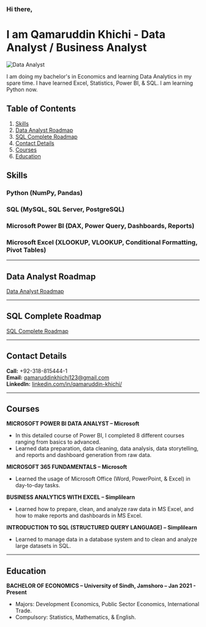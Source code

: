 ### Hi there, 

# I am Qamaruddin Khichi - Data Analyst / Business Analyst

![Data Analyst](https://github.com/user-attachments/assets/052495eb-5c2a-4ab6-99a1-3bf8c92c7ec7)

I am doing my bachelor's in Economics and learning Data Analytics in my spare time. I have learned Excel, Statistics, Power BI, & SQL. I am learning Python now.

## Table of Contents
1. [Skills](#skills)
2. [Data Analyst Roadmap](#data-analyst-roadmap)
3. [SQL Complete Roadmap](#sql-complete-roadmap)
4. [Contact Details](#contact-details)
5. [Courses](#courses)
6. [Education](#education)

## Skills

### Python (NumPy, Pandas)
### SQL (MySQL, SQL Server, PostgreSQL)
### Microsoft Power BI (DAX, Power Query, Dashboards, Reports)
### Microsoft Excel (XLOOKUP, VLOOKUP, Conditional Formatting, Pivot Tables)

---

## Data Analyst Roadmap
[Data Analyst Roadmap](https://github.com/qamaruddin-khichi/Data-Analyst-Road-map.git)

---

## SQL Complete Roadmap
[SQL Complete Roadmap](https://github.com/qamaruddin-khichi/SQL-Complete-Roadmap.git)

---

## Contact Details

**Call:** +92-318-815444-1  
**Email:** qamaruddinkhichi123@gmail.com  
**LinkedIn:** [linkedin.com/in/qamaruddin-khichi/](https://www.linkedin.com/in/qamaruddin-khichi/)

---

## Courses

**MICROSOFT POWER BI DATA ANALYST – Microsoft**
- In this detailed course of Power BI, I completed 8 different courses ranging from basics to advanced.
- Learned data preparation, data cleaning, data analysis, data storytelling, and reports and dashboard generation from raw data.

**MICROSOFT 365 FUNDAMENTALS – Microsoft**
- Learned the usage of Microsoft Office (Word, PowerPoint, & Excel) in day-to-day tasks.

**BUSINESS ANALYTICS WITH EXCEL – Simplilearn**
- Learned how to prepare, clean, and analyze raw data in MS Excel, and how to make reports and dashboards in MS Excel.

**INTRODUCTION TO SQL (STRUCTURED QUERY LANGUAGE) – Simplilearn**
- Learned to manage data in a database system and to clean and analyze large datasets in SQL.

---

## Education

**BACHELOR OF ECONOMICS – University of Sindh, Jamshoro – Jan 2021 - Present**
- Majors: Development Economics, Public Sector Economics, International Trade.
- Compulsory: Statistics, Mathematics, & English.

